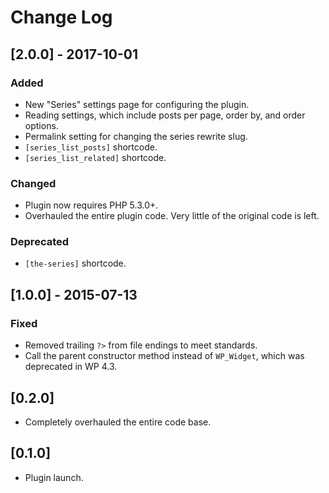 # Change Log

## [2.0.0] - 2017-10-01

### Added

* New "Series" settings page for configuring the plugin.
* Reading settings, which include posts per page, order by, and order options.
* Permalink setting for changing the series rewrite slug.
* `[series_list_posts]` shortcode.
* `[series_list_related]` shortcode.

### Changed

* Plugin now requires PHP 5.3.0+.
* Overhauled the entire plugin code.  Very little of the original code is left.

### Deprecated

* `[the-series]` shortcode.

## [1.0.0] - 2015-07-13

### Fixed

* Removed trailing `?>` from file endings to meet standards.
* Call the parent constructor method instead of `WP_Widget`, which was deprecated in WP 4.3.

## [0.2.0]

* Completely overhauled the entire code base.

## [0.1.0]

* Plugin launch.